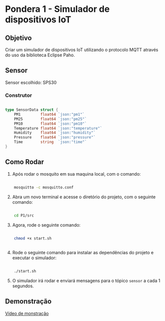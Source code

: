 # Pondera 1 - Simulador de dispositivos IoT

## Objetivo

Criar um simulador de dispositivos IoT utilizando o protocolo MQTT através do uso da biblioteca Eclipse Paho.

## Sensor

Sensor escolhido: SPS30

### Construtor
```go

type SensorData struct {
	PM1         float64 `json:"pm1"`
	PM25        float64 `json:"pm25"`
	PM10        float64 `json:"pm10"`
	Temperature float64 `json:"temperature"`
	Humidity    float64 `json:"humidity"`
	Pressure    float64 `json:"pressure"`
	Time        string  `json:"time"`
}

```

## Como Rodar

1. Após rodar o mosquito em sua maquina local, com o comando:

```bash

    mosquitto -c mosquitto.conf

``` 
2. Abra um novo terminal e acesse o diretório do projeto, com o seguinte comando:

```bash

    cd P1/src

```
3. Agora, rode o seguinte comando:
    
```bash
    
    chmod +x start.sh
    
```
4. Rode o seguinte comando para instalar as dependências do projeto e executar o simulador:

```bash

    ./start.sh

```

5. O simulador irá rodar e enviará mensagens para o tópico `sensor` a cada 1 segundos.
   


## Demonstração

[Vídeo de monstração](https://drive.google.com/file/d/1-w5XSGHLmXgU7P9mhJWMuavJ7kfO_GqK/view?usp=sharing)